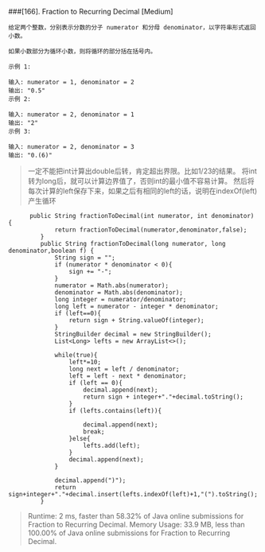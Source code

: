 ###[166]. Fraction to Recurring Decimal
[Medium]
```
给定两个整数，分别表示分数的分子 numerator 和分母 denominator，以字符串形式返回小数。

如果小数部分为循环小数，则将循环的部分括在括号内。

示例 1:

输入: numerator = 1, denominator = 2
输出: "0.5"
示例 2:

输入: numerator = 2, denominator = 1
输出: "2"
示例 3:

输入: numerator = 2, denominator = 3
输出: "0.(6)"
```
> 一定不能把int计算出double后转，肯定超出界限。比如1/23的结果。
> 将int转为long后，就可以计算边界值了，否则int的最小值不容易计算。
> 然后将每次计算的left保存下来，如果之后有相同的left的话，说明在indexOf(left)产生循环
```
      public String fractionToDecimal(int numerator, int denominator) {
             return fractionToDecimal(numerator,denominator,false);
         }
         public String fractionToDecimal(long numerator, long denominator,boolean f) {
             String sign = "";
             if (numerator * denominator < 0){
                 sign += "-";
             }
             numerator = Math.abs(numerator);
             denominator = Math.abs(denominator);
             long integer = numerator/denominator;
             long left = numerator - integer * denominator;
             if (left==0){
                 return sign + String.valueOf(integer);
             }
             StringBuilder decimal = new StringBuilder();
             List<Long> lefts = new ArrayList<>();
     
             while(true){
                 left*=10;
                 long next = left / denominator;
                 left = left - next * denominator;
                 if (left == 0){
                     decimal.append(next);
                     return sign + integer+"."+decimal.toString();
                 }
                 if (lefts.contains(left)){
     
                     decimal.append(next);
                     break;
                 }else{
                     lefts.add(left);
                 }
                 decimal.append(next);
             }
     
             decimal.append(")");
             return sign+integer+"."+decimal.insert(lefts.indexOf(left)+1,"(").toString();
         }
```

> Runtime: 2 ms, faster than 58.32% of Java online submissions for Fraction to Recurring Decimal.
> Memory Usage: 33.9 MB, less than 100.00% of Java online submissions for Fraction to Recurring Decimal.

